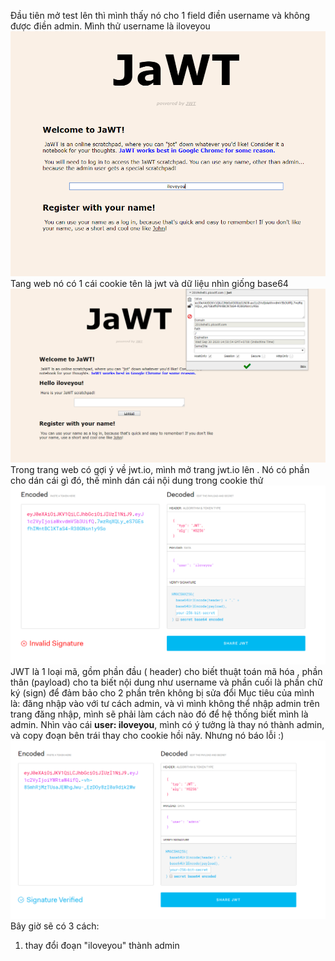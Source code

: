 Đầu tiên mở test lên thì mình thấy nó cho 1 field điền username và không được điền admin. Mình thử username là iloveyou
![](2.png)
Tang web nó có 1 cái cookie tên là jwt và dữ liệu nhìn giống base64
![](3.png)
Trong trang web có gợi ý về jwt.io, mình mở trang jwt.io lên . Nó có phần cho dán cái gì đó, thế mình dán cái nội dung trong cookie thử
![](1.png)
JWT là 1 loại mã, gồm phần đầu ( header) cho biết thuật toán mã hóa , phần thân (payload) cho ta biết nội dung như username và phần cuối là phần chữ ký (sign) để đảm bảo cho 2 phần trên không bị sửa đổi 
Mục tiêu của mình là: đăng nhập vào với tư cách admin, và vì mình không thể nhập admin trên trang đăng nhập, mình sẽ phải làm cách nào đó để hệ thống biết mình là admin.
Nhìn vào cái **user: iloveyou**, mình có  ý tưởng là thay nó thành admin, và copy đoạn bên trái thay cho cookie hồi nãy. Nhưng nó báo lỗi :) 
![](5.png)
Bây giờ sẽ có 3 cách:
1. thay đổi đoạn "iloveyou" thành admin
